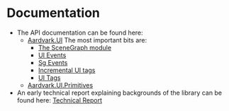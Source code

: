 # Documentation

* The API documentation can be found here: 
    * [Aardvark.UI](https://rawgit.com/vrvis/aardvark.media/base31/docs/api/Aardvark.UI/index.html)
         The most important bits are:
         * [The SceneGraph module](https://rawgit.com/vrvis/aardvark.media/base31/docs/api/Aardvark.UI/aardvark-ui-f__sg-sg.html)
         * [UI Events](https://rawgit.com/vrvis/aardvark.media/base31/docs/api/Aardvark.UI/aardvark-ui-events.html)
         * [Sg Events](https://rawgit.com/vrvis/aardvark.media/base31/docs/api/Aardvark.UI/aardvark-ui-sg_events-sg.html)
         * [Incremental UI tags](https://rawgit.com/vrvis/aardvark.media/base31/docs/api/Aardvark.UI/aardvark-ui-incremental.html)
         * [UI Tags](https://rawgit.com/vrvis/aardvark.media/base31/docs/api/Aardvark.UI/aardvark-ui-static.html)
    * [Aardvark.UI.Primitives](https://rawgit.com/vrvis/aardvark.media/base31/docs/api/Aardvark.UI.Primitives/index.html)
* An early technical report explaining backgrounds of the library can be found here: [Technical Report](https://github.com/vrvis/aardvark.media/raw/base31/docs/Elmish.pdf)
